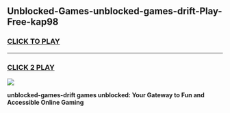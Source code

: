 
## Unblocked-Games-unblocked-games-drift-Play-Free-kap98
<h3>
<a href="https://premium76.site?title=unblocked-games-drift&ref=10A">CLICK TO PLAY</a></h3>
<hr>

<h3>
<a href="https://premium76.site?title=unblocked-games-drift&ref=10A">CLICK 2 PLAY</a>
  
</h3>

<a href="https://premium76.site?title=unblocked-games-drift&ref=10A"><img src="https://clearcache.store/games.png"></a>


**unblocked-games-drift games unblocked: Your Gateway to Fun and Accessible Online Gaming**
